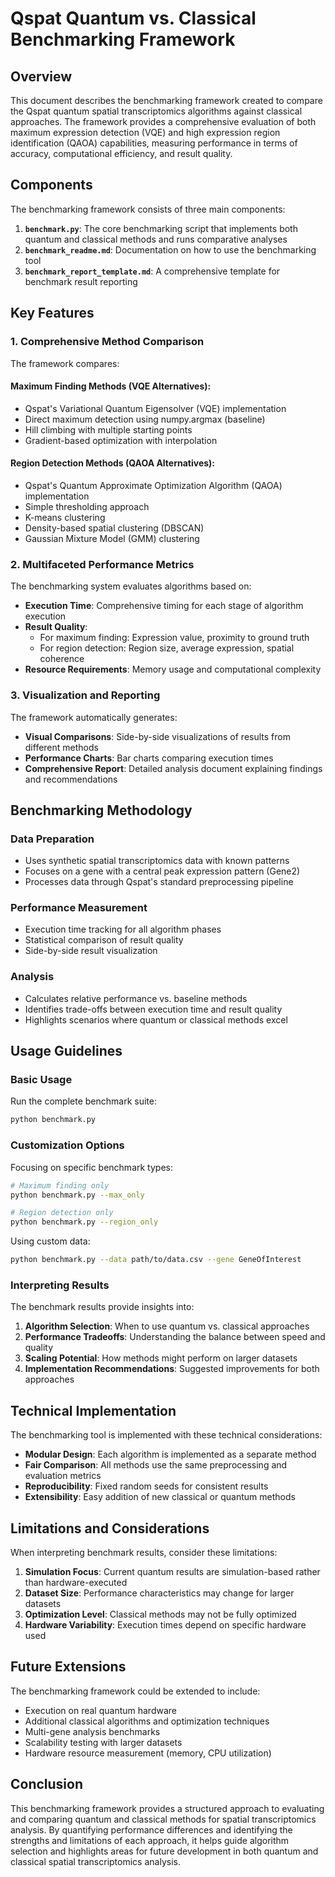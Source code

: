 # Qspat Quantum vs. Classical Benchmarking Framework

## Overview

This document describes the benchmarking framework created to compare the Qspat quantum spatial transcriptomics algorithms against classical approaches. The framework provides a comprehensive evaluation of both maximum expression detection (VQE) and high expression region identification (QAOA) capabilities, measuring performance in terms of accuracy, computational efficiency, and result quality.

## Components

The benchmarking framework consists of three main components:

1. **`benchmark.py`**: The core benchmarking script that implements both quantum and classical methods and runs comparative analyses
2. **`benchmark_readme.md`**: Documentation on how to use the benchmarking tool
3. **`benchmark_report_template.md`**: A comprehensive template for benchmark result reporting

## Key Features

### 1. Comprehensive Method Comparison

The framework compares:

#### Maximum Finding Methods (VQE Alternatives):
- Qspat's Variational Quantum Eigensolver (VQE) implementation
- Direct maximum detection using numpy.argmax (baseline)
- Hill climbing with multiple starting points
- Gradient-based optimization with interpolation

#### Region Detection Methods (QAOA Alternatives):
- Qspat's Quantum Approximate Optimization Algorithm (QAOA) implementation
- Simple thresholding approach
- K-means clustering
- Density-based spatial clustering (DBSCAN)
- Gaussian Mixture Model (GMM) clustering

### 2. Multifaceted Performance Metrics

The benchmarking system evaluates algorithms based on:

- **Execution Time**: Comprehensive timing for each stage of algorithm execution
- **Result Quality**: 
  - For maximum finding: Expression value, proximity to ground truth
  - For region detection: Region size, average expression, spatial coherence
- **Resource Requirements**: Memory usage and computational complexity

### 3. Visualization and Reporting

The framework automatically generates:

- **Visual Comparisons**: Side-by-side visualizations of results from different methods
- **Performance Charts**: Bar charts comparing execution times
- **Comprehensive Report**: Detailed analysis document explaining findings and recommendations

## Benchmarking Methodology

### Data Preparation
- Uses synthetic spatial transcriptomics data with known patterns
- Focuses on a gene with a central peak expression pattern (Gene2)
- Processes data through Qspat's standard preprocessing pipeline

### Performance Measurement
- Execution time tracking for all algorithm phases
- Statistical comparison of result quality
- Side-by-side result visualization

### Analysis
- Calculates relative performance vs. baseline methods
- Identifies trade-offs between execution time and result quality
- Highlights scenarios where quantum or classical methods excel

## Usage Guidelines

### Basic Usage

Run the complete benchmark suite:
```bash
python benchmark.py
```

### Customization Options

Focusing on specific benchmark types:
```bash
# Maximum finding only
python benchmark.py --max_only

# Region detection only
python benchmark.py --region_only
```

Using custom data:
```bash
python benchmark.py --data path/to/data.csv --gene GeneOfInterest
```

### Interpreting Results

The benchmark results provide insights into:

1. **Algorithm Selection**: When to use quantum vs. classical approaches
2. **Performance Tradeoffs**: Understanding the balance between speed and quality
3. **Scaling Potential**: How methods might perform on larger datasets
4. **Implementation Recommendations**: Suggested improvements for both approaches

## Technical Implementation

The benchmarking tool is implemented with these technical considerations:

- **Modular Design**: Each algorithm is implemented as a separate method
- **Fair Comparison**: All methods use the same preprocessing and evaluation metrics
- **Reproducibility**: Fixed random seeds for consistent results
- **Extensibility**: Easy addition of new classical or quantum methods

## Limitations and Considerations

When interpreting benchmark results, consider these limitations:

1. **Simulation Focus**: Current quantum results are simulation-based rather than hardware-executed
2. **Dataset Size**: Performance characteristics may change for larger datasets
3. **Optimization Level**: Classical methods may not be fully optimized
4. **Hardware Variability**: Execution times depend on specific hardware used

## Future Extensions

The benchmarking framework could be extended to include:

- Execution on real quantum hardware
- Additional classical algorithms and optimization techniques
- Multi-gene analysis benchmarks
- Scalability testing with larger datasets
- Hardware resource measurement (memory, CPU utilization)

## Conclusion

This benchmarking framework provides a structured approach to evaluating and comparing quantum and classical methods for spatial transcriptomics analysis. By quantifying performance differences and identifying the strengths and limitations of each approach, it helps guide algorithm selection and highlights areas for future development in both quantum and classical spatial transcriptomics analysis.
